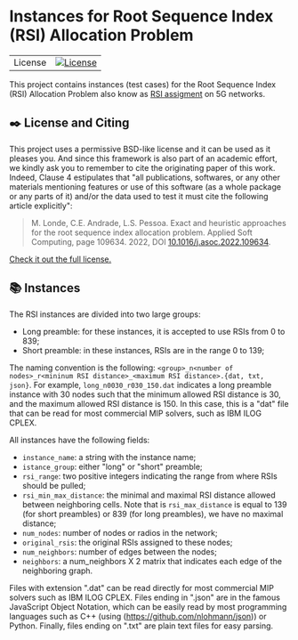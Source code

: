 Instances for Root Sequence Index (RSI) Allocation Problem
===============================================================================

<table>
<tr>
  <td>License</td>
  <td>
    <a href="https://github.com/ceandrade/rsi_allocation_problem_instances/blob/master/LICENSE.md">
    <img src="https://img.shields.io/badge/license-BSD--like-blue" alt="License" />
    </a>
  </td>
</tr>
</table>

This project contains instances (test cases) for the
Root Sequence Index (RSI) Allocation Problem also know as
[RSI assigment](http://www.techplayon.com/5g-nr-physical-cell-id-pci-planning)
on 5G networks.

:black_nib: License and Citing
--------------------------------------------------------------------------------

This project uses a permissive BSD-like license and it can be used as it
pleases you. And since this framework is also part of an academic effort, we
kindly ask you to remember to cite the originating paper of this work.
Indeed, Clause 4 estipulates that "all publications, softwares, or any other
materials mentioning features or use of this software (as a whole package or
any parts of it) and/or the data used to test it must cite the following
article explicitly":

> M. Londe, C.E. Andrade, L.S. Pessoa. Exact and heuristic approaches for 
> the root sequence index allocation problem. Applied Soft Computing, 
> page 109634. 2022,
> DOI [10.1016/j.asoc.2022.109634](https://doi.org/10.1016/j.asoc.2022.109634).

[Check it out the full license.](https://github.com/ceandrade/rsi_allocation_problem_instances/blob/master/LICENSE.md)

:books: Instances
-------------------------------------------------------------------------------

The RSI instances are divided into two large groups:

- Long preamble: for these instances, it is accepted to use RSIs from 0 to 839;
- Short preamble: in these instances, RSIs are in the range 0 to 139;

The naming convention is the following: `<group>_n<number of nodes>_r<mininum
RSI distance>_<maximum RSI distance>.{dat, txt, json}`. For example,
`long_n0030_r030_150.dat` indicates a long preamble instance with 30 nodes such
that the minimum allowed RSI distance is 30, and the maximum allowed RSI
distance is 150. In this case, this is a "dat" file that can be read for most
commercial MIP solvers, such as IBM ILOG CPLEX.

All instances have the following fields:

- `instance_name`: a string with the instance name;
- `istance_group`: either "long" or "short" preamble;
- `rsi_range`: two positive integers indicating the range from where RSIs
  should be pulled;
- `rsi_min_max_distance`: the minimal and maximal RSI distance allowed between
  neighboring cells. Note that is `rsi_max_distance` is equal to 139 (for short
  preambles) or 839 (for long preambles), we have no maximal distance;
- `num_nodes`: number of nodes or radios in the network;
- `original_rsis`: the original RSIs assigned to these nodes;
- `num_neighbors`: number of edges between the nodes;
- `neighbors`: a num_neighbors X 2 matrix that indicates each edge of the
  neighboring graph.

Files with extension ".dat" can be read directly for most commercial MIP
solvers such as IBM ILOG CPLEX. Files ending in ".json" are in the famous
JavaScript Object Notation, which can be easily read by most programming
languages such as C++ (using (https://github.com/nlohmann/json)) or Python.
Finally,  files ending on ".txt" are plain text files for easy parsing.

